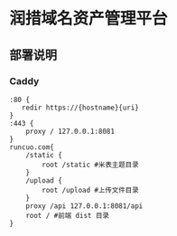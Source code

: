 # 润措域名资产管理平台

## 部署说明

### Caddy

```Caddyfile
:80 {
   redir https://{hostname}{uri} 
}
:443 {
    proxy / 127.0.0.1:8081
}
runcuo.com{
    /static {
        root /static #米表主题目录
    }
    /upload {
        root /upload #上传文件目录
    }
    proxy /api 127.0.0.1:8081/api
    root / #前端 dist 目录
}
```